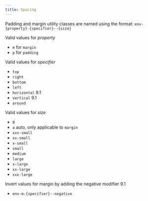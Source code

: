 ```yaml
---
title: Spacing
---
```


Padding and margin utility classes are named using the format: `env-{property}-{specifier}--{size}`

Valid values for _property_

-  `m` for `margin`
-  `p` for `padding`

Valid values for _specifier_

-  `top`
-  `right`
-  `bottom`
-  `left`
-  `horizontal` <span class="env-badge env-badge--info">9.1</span>
-  `vertical` <span class="env-badge env-badge--info">9.1</span>
-  `around`

Valid values for _size_

-  `0`
-  `a` auto, only applicable to `margin`
-  `xxx-small`
-  `xx-small`
-  `x-small`
-  `small`
-  `medium`
-  `large`
-  `x-large`
-  `xx-large`
-  `xxx-large`

Invert values for margin by adding the negative modifier <span class="env-badge env-badge--info">9.1</span>

-  `env-m-{specifier}--negative`
